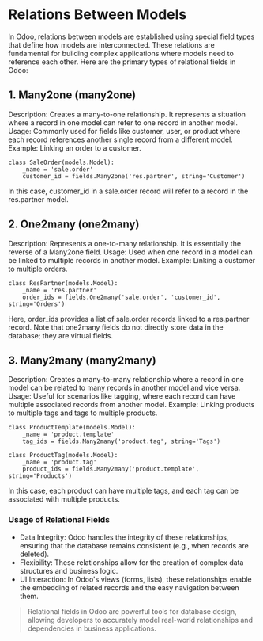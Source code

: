 # Relations Between Models
In Odoo, relations between models are established using special field types that define how models are interconnected. These relations are fundamental for building complex applications where models need to reference each other. Here are the primary types of relational fields in Odoo:

## 1. Many2one (many2one)
Description: Creates a many-to-one relationship. It represents a situation where a record in one model can refer to one record in another model.
Usage: Commonly used for fields like customer, user, or product where each record references another single record from a different model.
Example: Linking an order to a customer.
```
class SaleOrder(models.Model):
    _name = 'sale.order'
    customer_id = fields.Many2one('res.partner', string='Customer')
```
In this case, customer_id in a sale.order record will refer to a record in the res.partner model.
## 2. One2many (one2many)
Description: Represents a one-to-many relationship. It is essentially the reverse of a Many2one field.
Usage: Used when one record in a model can be linked to multiple records in another model.
Example: Linking a customer to multiple orders.
```
class ResPartner(models.Model):
    _name = 'res.partner'
    order_ids = fields.One2many('sale.order', 'customer_id', string='Orders')
```
Here, order_ids provides a list of sale.order records linked to a res.partner record. Note that one2many fields do not directly store data in the database; they are virtual fields.
## 3. Many2many (many2many)
Description: Creates a many-to-many relationship where a record in one model can be related to many records in another model and vice versa.
Usage: Useful for scenarios like tagging, where each record can have multiple associated records from another model.
Example: Linking products to multiple tags and tags to multiple products.
```
class ProductTemplate(models.Model):
    _name = 'product.template'
    tag_ids = fields.Many2many('product.tag', string='Tags')

class ProductTag(models.Model):
    _name = 'product.tag'
    product_ids = fields.Many2many('product.template', string='Products')
```
In this case, each product can have multiple tags, and each tag can be associated with multiple products.
### Usage of Relational Fields
- Data Integrity: Odoo handles the integrity of these relationships, ensuring that the database remains consistent (e.g., when records are deleted).
- Flexibility: These relationships allow for the creation of complex data structures and business logic.
- UI Interaction: In Odoo's views (forms, lists), these relationships enable the embedding of related records and the easy navigation between them.
> Relational fields in Odoo are powerful tools for database design, allowing developers to accurately model real-world relationships and dependencies in business applications.
